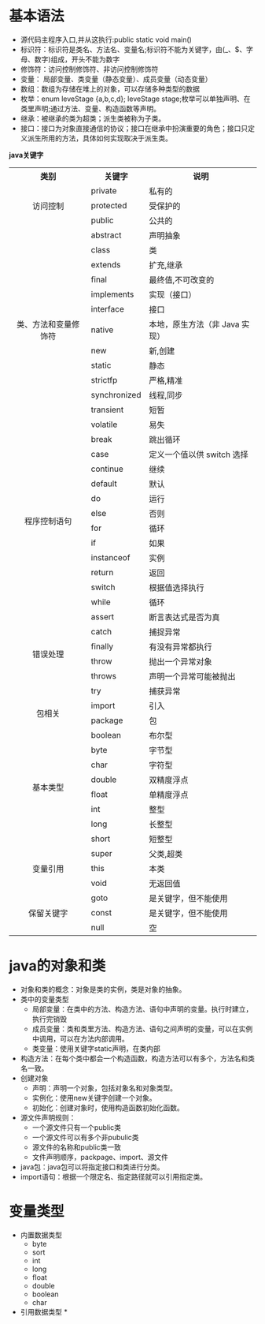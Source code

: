 # 基本语法
* 源代码主程序入口,并从这执行:public static void main()
* 标识符：标识符是类名、方法名、变量名;标识符不能为关键字，由(_、$、字母、数字)组成，开头不能为数字
* 修饰符：访问控制修饰符、非访问控制修饰符
* 变量： 局部变量、类变量（静态变量）、成员变量（动态变量）
* 数组：数组为存储在堆上的对象，可以存储多种类型的数据
* 枚举：enum leveStage {a,b,c,d}; leveStage stage;枚举可以单独声明、在类里声明;通过方法、变量、构造函数等声明。
* 继承：被继承的类为超类；派生类被称为子类。
* 接口：接口为对象直接通信的协议；接口在继承中扮演重要的角色；接口只定义派生所用的方法，具体如何实现取决于派生类。

**java关键字**
<table class="reference">
<tbody><tr>
<th>类别</th>
<th>关键字</th>
<th>说明</th>
</tr>
<tr>
<td rowspan="3" align="center">访问控制</td>
<td>private</td>
<td>私有的</td>
</tr>
<tr>
<td>protected</td>
<td>受保护的</td>
</tr>
<tr>
<td>public</td>
<td>公共的</td>
</tr>
<tr>
<td rowspan="13" align="center">类、方法和变量修饰符</td>
<td>abstract</td>
<td>声明抽象</td>
</tr>
<tr>
<td>class</td>
<td>类</td>
</tr>
<tr>
<td>extends</td>
<td>扩充,继承</td>
</tr>
<tr>
<td>final</td>
<td>最终值,不可改变的</td>
</tr>
<tr>
<td>implements</td>
<td>实现（接口）</td>
</tr>
<tr>
<td>interface</td>
<td>接口</td>
</tr>
<tr>
<td>native</td>
<td>本地，原生方法（非 Java 实现）</td>
</tr>
<tr>
<td>new</td>
<td>新,创建</td>
</tr>
<tr>
<td>static</td>
<td>静态</td>
</tr>
<tr>
<td>strictfp</td>
<td>严格,精准</td>
</tr>
<tr>
<td>synchronized</td>
<td>线程,同步</td>
</tr>
<tr>
<td>transient</td>
<td>短暂</td>
</tr>
<tr>
<td>volatile</td>
<td>易失</td>
</tr>
<tr>
<td rowspan="12" align="center">程序控制语句</td>
<td>break</td>
<td>跳出循环</td>
</tr>
<tr>
<td>case</td>
<td>定义一个值以供 switch 选择</td>
</tr>
<tr>
<td>continue</td>
<td>继续</td>
</tr>
<tr>
<td>default</td>
<td>默认</td>
</tr>
<tr>
<td>do</td>
<td>运行</td>
</tr>
<tr>
<td>else</td>
<td>否则</td>
</tr>
<tr>
<td>for</td>
<td>循环</td>
</tr>
<tr>
<td>if</td>
<td>如果</td>
</tr>
<tr>
<td>instanceof</td>
<td>实例</td>
</tr>
<tr>
<td>return</td>
<td>返回</td>
</tr>
<tr>
<td>switch</td>
<td>根据值选择执行</td>
</tr>
<tr>
<td>while</td>
<td>循环</td>
</tr>
<tr>
<td rowspan="6" align="center">错误处理</td>
<td>assert</td>
<td>断言表达式是否为真</td>
</tr>
<tr>
<td>catch</td>
<td>捕捉异常</td>
</tr>
<tr>
<td>finally</td>
<td>有没有异常都执行</td>
</tr>
<tr>
<td>throw</td>
<td>抛出一个异常对象</td>
</tr>
<tr>
<td>throws</td>
<td>声明一个异常可能被抛出</td>
</tr>
<tr>
<td>try</td>
<td>捕获异常</td>
</tr>
<tr>
<td rowspan="2" align="center">包相关</td>
<td>import</td>
<td>引入</td>
</tr>
<tr>
<td>package</td>
<td>包</td>
</tr>
<tr>
<td rowspan="8" align="center">基本类型</td>
<td>boolean</td>
<td>布尔型</td>
</tr>
<tr>
<td>byte</td>
<td>字节型</td>
</tr>
<tr>
<td>char</td>
<td>字符型</td>
</tr>
<tr>
<td>double</td>
<td>双精度浮点</td>
</tr>
<tr>
<td>float</td>
<td>单精度浮点</td>
</tr>
<tr>
<td>int</td>
<td>整型</td>
</tr>
<tr>
<td>long</td>
<td>长整型</td>
</tr>
<tr>
<td>short</td>
<td>短整型</td>
</tr>

<tr>
<td rowspan="3" align="center">变量引用</td>
<td>super</td>
<td>父类,超类</td>
</tr>
<tr>
<td>this</td>
<td>本类</td>
</tr>
<tr>
<td>void</td>
<td>无返回值</td>
</tr>
<tr>
<td rowspan="3" align="center">保留关键字</td>
<td>goto</td>
<td>是关键字，但不能使用</td>
</tr>
<tr>
<td>const</td>
<td>是关键字，但不能使用</td>
</tr>
<tr>
<td>null</td>
<td>空</td>
</tr>
</tbody></table>

# java的对象和类
* 对象和类的概念：对象是类的实例，类是对象的抽象。
* 类中的变量类型
    * 局部变量：在类中的方法、构造方法、语句中声明的变量。执行时建立，执行完销毁
    * 成员变量：类和类里方法、构造方法、语句之间声明的变量，可以在实例中调用，可以在方法内部调用。
    * 类变量：使用关键字static声明，在类内部
* 构造方法：在每个类中都会一个构造函数，构造方法可以有多个，方法名和类名一致。
* 创建对象
    * 声明：声明一个对象，包括对象名和对象类型。
    * 实例化：使用new关键字创建一个对象。
    * 初始化：创建对象时，使用构造函数初始化函数。
* 源文件声明规则：
    * 一个源文件只有一个public类
    * 一个源文件可以有多个非pubulic类
    * 源文件的名称和public类一致
    * 文件声明顺序，packpage、import、源文件
* java包：java包可以将指定接口和类进行分类。
* import语句：根据一个限定名、指定路径就可以引用指定类。
# 变量类型
* 内置数据类型
    * byte
    * sort
    * int
    * long
    * float
    * double
    * boolean
    * char
* 引用数据类型
    * 
